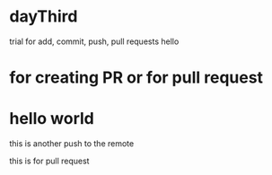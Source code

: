 # dayThird
trial for add, commit, push, pull requests
hello

# for creating PR or for pull request


# hello world

this is another push to the remote

this is for pull request
